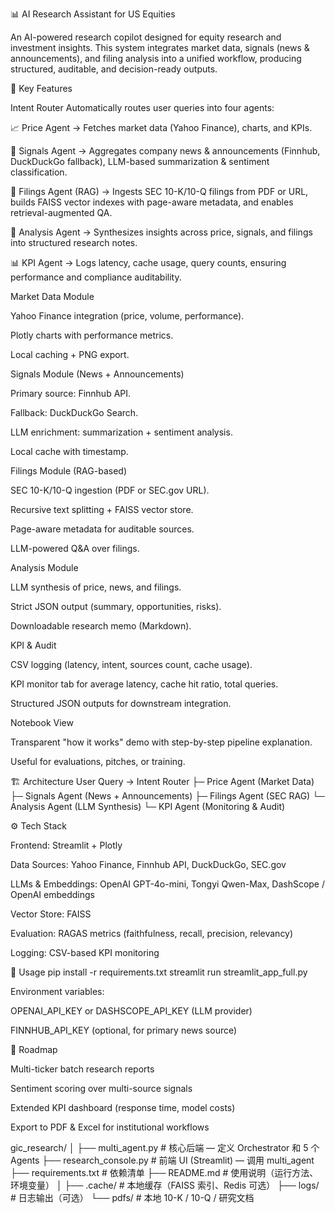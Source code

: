📊 AI Research Assistant for US Equities

An AI-powered research copilot designed for equity research and investment insights.
This system integrates market data, signals (news & announcements), and filing analysis into a unified workflow, producing structured, auditable, and decision-ready outputs.

🔑 Key Features

Intent Router
Automatically routes user queries into four agents:

📈 Price Agent → Fetches market data (Yahoo Finance), charts, and KPIs.

📰 Signals Agent → Aggregates company news & announcements (Finnhub, DuckDuckGo fallback), LLM-based summarization & sentiment classification.

📑 Filings Agent (RAG) → Ingests SEC 10-K/10-Q filings from PDF or URL, builds FAISS vector indexes with page-aware metadata, and enables retrieval-augmented QA.

🤖 Analysis Agent → Synthesizes insights across price, signals, and filings into structured research notes.

📊 KPI Agent → Logs latency, cache usage, query counts, ensuring performance and compliance auditability.

Market Data Module

Yahoo Finance integration (price, volume, performance).

Plotly charts with performance metrics.

Local caching + PNG export.

Signals Module (News + Announcements)

Primary source: Finnhub API.

Fallback: DuckDuckGo Search.

LLM enrichment: summarization + sentiment analysis.

Local cache with timestamp.

Filings Module (RAG-based)

SEC 10-K/10-Q ingestion (PDF or SEC.gov URL).

Recursive text splitting + FAISS vector store.

Page-aware metadata for auditable sources.

LLM-powered Q&A over filings.

Analysis Module

LLM synthesis of price, news, and filings.

Strict JSON output (summary, opportunities, risks).

Downloadable research memo (Markdown).

KPI & Audit

CSV logging (latency, intent, sources count, cache usage).

KPI monitor tab for average latency, cache hit ratio, total queries.

Structured JSON outputs for downstream integration.

Notebook View

Transparent "how it works" demo with step-by-step pipeline explanation.

Useful for evaluations, pitches, or training.

🏗️ Architecture
User Query → Intent Router
    ├─ Price Agent (Market Data)
    ├─ Signals Agent (News + Announcements)
    ├─ Filings Agent (SEC RAG)
    └─ Analysis Agent (LLM Synthesis)
        └─ KPI Agent (Monitoring & Audit)

⚙️ Tech Stack

Frontend: Streamlit + Plotly

Data Sources: Yahoo Finance, Finnhub API, DuckDuckGo, SEC.gov

LLMs & Embeddings: OpenAI GPT-4o-mini, Tongyi Qwen-Max, DashScope / OpenAI embeddings

Vector Store: FAISS

Evaluation: RAGAS metrics (faithfulness, recall, precision, relevancy)

Logging: CSV-based KPI monitoring

🚀 Usage
pip install -r requirements.txt
streamlit run streamlit_app_full.py


Environment variables:

OPENAI_API_KEY or DASHSCOPE_API_KEY (LLM provider)

FINNHUB_API_KEY (optional, for primary news source)

📌 Roadmap

 Multi-ticker batch research reports

 Sentiment scoring over multi-source signals

 Extended KPI dashboard (response time, model costs)

 Export to PDF & Excel for institutional workflows



gic_research/
│
├── multi_agent.py         # 核心后端 — 定义 Orchestrator 和 5 个 Agents
├── research_console.py    # 前端 UI (Streamlit) — 调用 multi_agent
├── requirements.txt       # 依赖清单
├── README.md              # 使用说明（运行方法、环境变量）
│
├── .cache/                # 本地缓存（FAISS 索引、Redis 可选）
├── logs/                  # 日志输出（可选）
└── pdfs/                  # 本地 10-K / 10-Q / 研究文档
